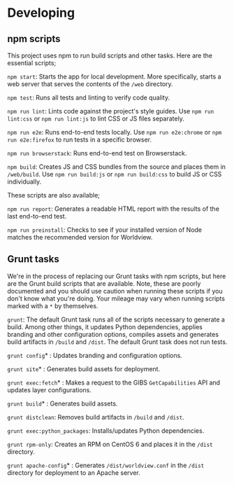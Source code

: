 # Developing

## npm scripts

This project uses npm to run build scripts and other tasks. Here are the essential scripts;

`npm start`: Starts the app for local development. More specifically, starts a web server that serves the contents of the `/web` directory.

`npm test`: Runs all tests and linting to verify code quality.

`npm run lint`: Lints code against the project's style guides. Use `npm run lint:css` or `npm run lint:js` to lint CSS or JS files separately.

`npm run e2e`: Runs end-to-end tests locally. Use `npm run e2e:chrome` or `npm run e2e:firefox` to run tests in a specific browser.

`npm run browserstack`: Runs end-to-end test on Browserstack.

`npm build`: Creates JS and CSS bundles from the source and places them in `/web/build`. Use `npm run build:js` or `npm run build:css` to build JS or CSS individually.

These scripts are also available;

`npm run report`: Generates a readable HTML report with the results of the last end-to-end test.

`npm run preinstall`: Checks to see if your installed version of Node matches the recommended version for Worldview.

## Grunt tasks

We're in the process of replacing our Grunt tasks with npm scripts, but here are the Grunt build scripts that are available. Note, these are poorly documented and you should use caution when running these scripts if you don't know what you're doing. Your mileage may vary when running scripts marked with a `*` by themselves.

`grunt`: The default Grunt task runs all of the scripts necessary to generate a build. Among other things, it updates Python dependencies, applies branding and other configuration options, compiles assets and generates build artifacts in `/build` and `/dist`. The default Grunt task does not run tests.

`grunt config`* : Updates branding and configuration options.

`grunt site`* : Generates build assets for deployment.

`grunt exec:fetch`* : Makes a request to the GIBS `GetCapabilities` API and updates layer configurations.

`grunt build`* : Generates build assets.

`grunt distclean`: Removes build artifacts in `/build` and `/dist`.

`grunt exec:python_packages`: Installs/updates Python dependencies.

`grunt rpm-only`: Creates an RPM on CentOS 6 and places it in the `/dist` directory.

`grunt apache-config`* : Generates `/dist/worldview.conf` in the `/dist` directory for deployment to an Apache server.
